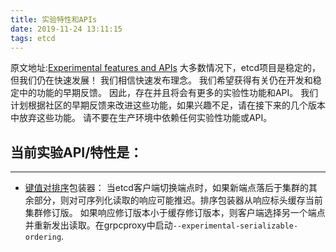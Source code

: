 ```yaml
---
title: 实验特性和APIs
date: 2019-11-24 13:11:15
tags: etcd
---
```

原文地址:[Experimental features and APIs](https://github.com/etcd-io/etcd/blob/master/Documentation/dev-guide/experimental_apis.md)
大多数情况下，etcd项目是稳定的，但我们仍在快速发展！ 我们相信快速发布理念。 我们希望获得有关仍在开发和稳定中的功能的早期反馈。 因此，存在并且将会有更多的实验性功能和API。 我们计划根据社区的早期反馈来改进这些功能，如果兴趣不足，请在接下来的几个版本中放弃这些功能。 请不要在生产环境中依赖任何实验性功能或API。
## **当前实验API/特性是：**
* * *

* [键值对排序](https://godoc.org/github.com/etcd-io/etcd/clientv3/ordering)包装器：
当etcd客户端切换端点时，如果新端点落后于集群的其余部分，则对可序列化读取的响应可能推迟。排序包装器从响应标头缓存当前集群修订版。 如果响应修订版本小于缓存修订版本，则客户端选择另一个端点并重新发出读取。在grpcproxy中启动`--experimental-serializable-ordering`.
